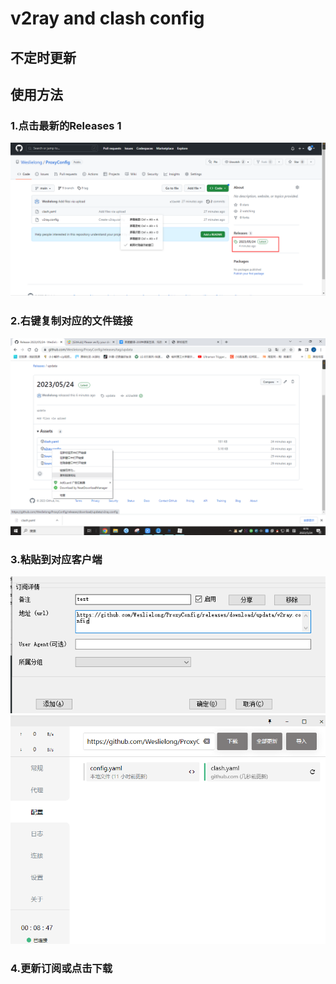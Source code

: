 # v2ray and clash config

## 不定时更新

## 使用方法

### 1.点击最新的Releases 1
![image](https://github.com/Weslielong/ProxyConfig/blob/main/img/image-20230524041456714.png)

### 2.右键复制对应的文件链接

![image](https://github.com/Weslielong/ProxyConfig/blob/main/img/image-20230524041638614.png)

### 3.粘贴到对应客户端
![image](https://github.com/Weslielong/ProxyConfig/blob/main/img/image-20230524041748988.png)
![image](https://github.com/Weslielong/ProxyConfig/blob/main/img/image-20230524041933864.png)

### 4.更新订阅或点击下载



